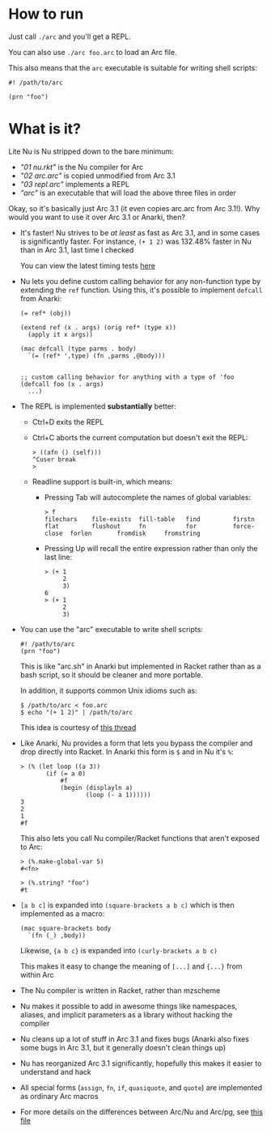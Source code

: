 How to run
==========

Just call `./arc` and you'll get a REPL.

You can also use `./arc foo.arc` to load an Arc file.

This also means that the `arc` executable is suitable for writing shell
scripts:

    #! /path/to/arc

    (prn "foo")


What is it?
===========

Lite Nu is Nu stripped down to the bare minimum:

  * _"01 nu.rkt"_ is the Nu compiler for Arc
  * _"02 arc.arc"_ is copied unmodified from Arc 3.1
  * _"03 repl.arc"_ implements a REPL
  * _"arc"_ is an executable that will load the above three files in order

Okay, so it's basically just Arc 3.1 (it even copies arc.arc from Arc 3.1!).
Why would you want to use it over Arc 3.1 or Anarki, then?

  * It's faster! Nu strives to be *at least* as fast as Arc 3.1, and in some
    cases is significantly faster. For instance, `(+ 1 2)` was 132.48% faster
    in Nu than in Arc 3.1, last time I checked

    You can view the latest timing tests [here](../nu/timing)

  * Nu lets you define custom calling behavior for any non-function type by
    extending the `ref` function. Using this, it's possible to implement
    `defcall` from Anarki:

        (= ref* (obj))

        (extend ref (x . args) (orig ref* (type x))
          (apply it x args))

        (mac defcall (type parms . body)
          `(= (ref* ',type) (fn ,parms ,@body)))


        ;; custom calling behavior for anything with a type of 'foo
        (defcall foo (x . args)
          ...)

  * The REPL is implemented **substantially** better:

      * Ctrl+D exits the REPL

      * Ctrl+C aborts the current computation but doesn't exit the REPL:

            > ((afn () (self)))
            ^Cuser break
            >

      * Readline support is built-in, which means:

          * Pressing Tab will autocomplete the names of global variables:

                > f
                filechars    file-exists  fill-table   find         firstn       flat         flushout     fn           for          force-close  forlen       fromdisk     fromstring

          * Pressing Up will recall the entire expression rather than only the
            last line:

                > (+ 1
                     2
                     3)
                6
                > (+ 1
                     2
                     3)

  * You can use the "arc" executable to write shell scripts:

        #! /path/to/arc
        (prn "foo")

    This is like "arc.sh" in Anarki but implemented in Racket rather than as a
    bash script, so it should be cleaner and more portable.

    In addition, it supports common Unix idioms such as:

        $ /path/to/arc < foo.arc
        $ echo "(+ 1 2)" | /path/to/arc

    This idea is courtesy of [this thread](http://arclanguage.org/item?id=10344)

  * Like Anarki, Nu provides a form that lets you bypass the compiler and drop
    directly into Racket. In Anarki this form is `$` and in Nu it's `%`:

        > (% (let loop ((a 3))
               (if (= a 0)
                   #f
                   (begin (displayln a)
                          (loop (- a 1))))))
        3
        2
        1
        #f

    This also lets you call Nu compiler/Racket functions that aren't exposed
    to Arc:

        > (%.make-global-var 5)
        #<fn>

        > (%.string? "foo")
        #t

  * `[a b c]` is expanded into `(square-brackets a b c)` which is then
    implemented as a macro:

        (mac square-brackets body
          `(fn (_) ,body))

    Likewise, `{a b c}` is expanded into `(curly-brackets a b c)`

    This makes it easy to change the meaning of `[...]` and `{...}` from
    within Arc

  * The Nu compiler is written in Racket, rather than mzscheme

  * Nu makes it possible to add in awesome things like namespaces, aliases,
    and implicit parameters as a library without hacking the compiler

  * Nu cleans up a lot of stuff in Arc 3.1 and fixes bugs (Anarki also fixes
    some bugs in Arc 3.1, but it generally doesn't clean things up)

  * Nu has reorganized Arc 3.1 significantly, hopefully this makes it easier
    to understand and hack

  * All special forms (`assign`, `fn`, `if`, `quasiquote`, and `quote`) are
    implemented as ordinary Arc macros

  * For more details on the differences between Arc/Nu and Arc/pg, see [this
    file](../blob/lite-nu/notes/differences.md)
